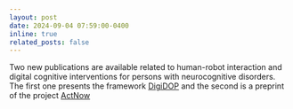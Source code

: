 ```yaml
---
layout: post
date: 2024-09-04 07:59:00-0400
inline: true
related_posts: false
---
```


Two new publications are available related to human-robot interaction and digital cognitive interventions for persons with neurocognitive disorders. The first one presents the framework <a href= "https://www.sciencedirect.com/science/article/pii/S0149763424003075">DigiDOP</a> and the second is a preprint of the project <a href= "https://osf.io/preprints/psyarxiv/dhwg3">ActNow</a>
